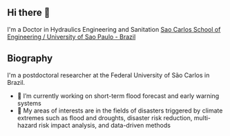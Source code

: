 ## Hi there 👋

I'm a Doctor in Hydraulics Engineering and Sanitation [Sao Carlos School of Engineering / University of Sao Paulo - Brazil](https://eesc.usp.br/)

## Biography

I'm a postdoctoral researcher at the Federal University of São Carlos in Brazil.

- 🔭 I’m currently working on short-term flood forecast and early warning systems
- 💬 My areas of interests are in the fields of disasters triggered by climate extremes such as flood and droughts, disaster risk reduction, multi-hazard risk impact analysis, and data-driven methods

<!--
**marcosrbenso/marcosrbenso** is a ✨ _special_ ✨ repository because its `README.md` (this file) appears on your GitHub profile.

Here are some ideas to get you started:

- 🔭 I’m currently working on ...
- 🌱 I’m currently learning ...
- 👯 I’m looking to collaborate on ...
- 🤔 I’m looking for help with ...
- 💬 Ask me about ...
- 📫 How to reach me: ...
- 😄 Pronouns: ...
- ⚡ Fun fact: ...
-->
